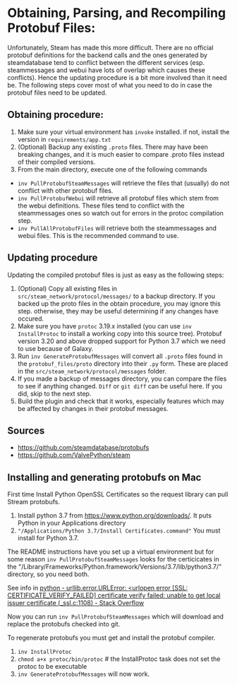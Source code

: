 # Obtaining, Parsing, and Recompiling Protobuf Files:
Unfortunately, Steam has made this more difficult. There are no official protobuf definitions for the backend calls and the ones generated by steamdatabase tend to conflict between the different services (esp. steammessages and webui have lots of overlap which causes these conflicts). Hence the updating procedure is a bit more involved than it need be. The following steps cover most of what you need to do in case the protobuf files need to be updated.

## Obtaining procedure:
1. Make sure your virtual environment has `invoke` installed. if not, install the version in `requirements/app.txt`
1. (Optional) Backup any existing `.proto` files. There may have been breaking changes, and it is much easier to compare .proto files instead of their compiled versions.
1. From the main directory, execute one of the following commands
  - `inv PullProtobufSteamMessages` will retrieve the files that (usually) do not conflict with other protobuf files.
  - `inv PullProtobufWebui` will retrieve all protobuf files which stem from the webui definitions. These files tend to conflict with the steammessages ones so watch out for errors in the protoc compilation step.
  - `inv PullAllProtobufFiles` will retrieve both the steammessages and webui files. This is the recommended command to use.


## Updating procedure
Updating the compiled protobuf files is just as easy as the following steps:
1. (Optional) Copy all existing files in `src/steam_network/protocol/messages/` to a backup directory. If you backed up the proto files in the obtain procedure, you may ignore this step. otherwise, they may be useful determining if any changes have occured.
1. Make sure you have `protoc` 3.19.x installed (you can use `inv InstallProtoc` to install a working copy into this source tree). Protobuf version 3.20 and above dropped support for Python 3.7 which we need to use because of Galaxy.
1. Run `inv GenerateProtobufMessages` will convert all `.proto` files found in the `protobuf_files/proto` directory into their `.py` form. These are placed in the `src/steam_network/protocol/messages` folder.
1. If you made a backup of messages directory, you can compare the files to see if anything changed. `Diff` or `git diff` can be useful here. If you did, skip to the next step.
1. Build the plugin and check that it works, especially features which may be affected by changes in their protobuf messages.

## Sources

* <https://github.com/steamdatabase/protobufs>
* <https://github.com/ValvePython/steam>

## Installing and generating protobufs on Mac

First time Install Python OpenSSL Certificates so the request library can pull Stream protobufs.

1. Install python 3.7 from https://www.python.org/downloads/. It puts Python in your Applications directory
2. `"/Applications/Python 3.7/Install Certificates.command"`  You must install for Python 3.7.

The README instructions have you set up a virtual environment but for some reason `inv PullProtobufSteamMessages` looks for the certicicates in the "/Library/Frameworks/Python.framework/Versions/3.7/lib/python3.7/" directory, so you need both.

See info in [python - urllib.error.URLError: <urlopen error \[SSL: CERTIFICATE_VERIFY_FAILED\] certificate verify failed: unable to get local issuer certificate (_ssl.c:1108) - Stack Overflow](https://stackoverflow.com/questions/68275857/urllib-error-urlerror-urlopen-error-ssl-certificate-verify-failed-certifica#:~:text=Here%20are%20the%20steps%20for%20macOS%3A%20Open%20the,had%20to%20do%20this%20twice%20before%20it%20worked.)

Now you can run `inv PullProtobufSteamMessages` which will download and replace the protobufs checked into git.

To regenerate protobufs you must get and install the protobuf compiler.

1. `inv InstallProtoc`
2. `chmod a+x protoc/bin/protoc` # the InstallProtoc task does not set the protoc to be executable
3. `inv GenerateProtobufMessages` will now work.
